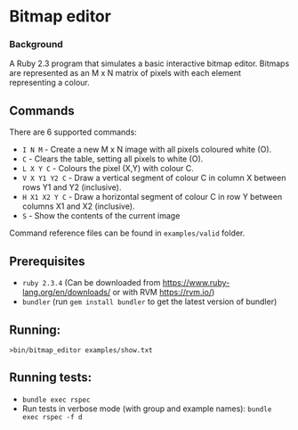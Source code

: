 # Bitmap editor

### Background

A Ruby 2.3 program that simulates a basic interactive bitmap editor. Bitmaps are represented as an M x N matrix of pixels with each element representing a colour.

## Commands

There are 6 supported commands:

- `I N M` - Create a new M x N image with all pixels coloured white (O).
- `C` - Clears the table, setting all pixels to white (O).
- `L X Y C` - Colours the pixel (X,Y) with colour C.
- `V X Y1 Y2 C` - Draw a vertical segment of colour C in column X between rows Y1 and Y2 (inclusive).
- `H X1 X2 Y C` - Draw a horizontal segment of colour C in row Y between columns X1 and X2 (inclusive).
- `S` - Show the contents of the current image

Command reference files can be found in `examples/valid` folder.

## Prerequisites

- `ruby 2.3.4` (Can be downloaded from https://www.ruby-lang.org/en/downloads/ or with RVM https://rvm.io/)
- `bundler` (run `gem install bundler` to get the latest version of bundler)

## Running:

`>bin/bitmap_editor examples/show.txt`

## Running tests:
- `bundle exec rspec`
- Run tests in verbose mode (with group and example names): `bundle exec rspec -f d`
